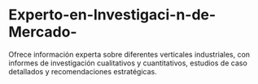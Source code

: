 # Experto-en-Investigaci-n-de-Mercado-
Ofrece información experta sobre diferentes verticales industriales, con informes de investigación cualitativos y cuantitativos, estudios de caso detallados y recomendaciones estratégicas.
